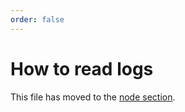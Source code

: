 ```yaml
---
order: false
---
```


# How to read logs

This file has moved to the [node section](../nodes/logging.md).
